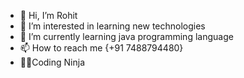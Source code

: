 - 👋 Hi, I’m Rohit 
- 👀 I’m interested in learning new technologies
- 🌱 I’m currently learning java programming language 
- 📫 How to reach me {+91 7488794480}
- 🧑‍💻Coding Ninja
